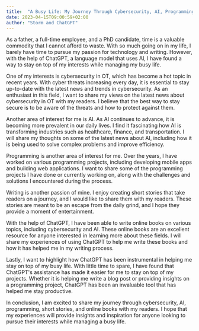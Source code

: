 ```yaml
---
title:  "A Busy Life: My Journey Through Cybersecurity, AI, Programming, Short Stories, and Online Books with ChatGPT"
date: 2023-04-15T09:00:59+02:00
author: "Storm and ChatGPT"
---
```


As a father, a full-time employee, and a PhD candidate, time is a valuable commodity that I cannot afford to waste. With so much going on in my life, I barely have time to pursue my passion for technology and writing. However, with the help of ChatGPT, a language model that uses AI, I have found a way to stay on top of my interests while managing my busy life.

One of my interests is cybersecurity in OT, which has become a hot topic in recent years. With cyber threats increasing every day, it is essential to stay up-to-date with the latest news and trends in cybersecurity. As an enthusiast in this field, I want to share my views on the latest news about cybersecurity in OT with my readers. I believe that the best way to stay secure is to be aware of the threats and how to protect against them.

Another area of interest for me is AI. As AI continues to advance, it is becoming more prevalent in our daily lives. I find it fascinating how AI is transforming industries such as healthcare, finance, and transportation. I will share my thoughts on some of the latest news about AI, including how it is being used to solve complex problems and improve efficiency.

Programming is another area of interest for me. Over the years, I have worked on various programming projects, including developing mobile apps and building web applications. I want to share some of the programming projects I have done or currently working on, along with the challenges and solutions I encountered during the process.

Writing is another passion of mine. I enjoy creating short stories that take readers on a journey, and I would like to share them with my readers. These stories are meant to be an escape from the daily grind, and I hope they provide a moment of entertainment.

With the help of ChatGPT, I have been able to write online books on various topics, including cybersecurity and AI. These online books are an excellent resource for anyone interested in learning more about these fields. I will share my experiences of using ChatGPT to help me write these books and how it has helped me in my writing process.

Lastly, I want to highlight how ChatGPT has been instrumental in helping me stay on top of my busy life. With little time to spare, I have found that ChatGPT's assistance has made it easier for me to stay on top of my projects. Whether it is helping me write a blog post or providing insights on a programming project, ChatGPT has been an invaluable tool that has helped me stay productive.

In conclusion, I am excited to share my journey through cybersecurity, AI, programming, short stories, and online books with my readers. I hope that my experiences will provide insights and inspiration for anyone looking to pursue their interests while managing a busy life.